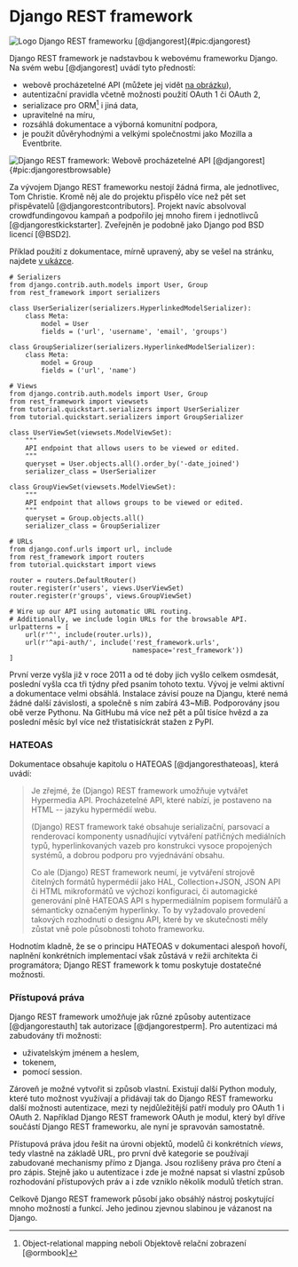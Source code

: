 Django REST framework
=====================

![Logo Django REST frameworku [@djangorest]{#pic:djangorest}](images/django-rest-framework)

Django REST framework je nadstavbou k webovému frameworku Django. Na svém webu [@djangorest] uvádí tyto předností:

 * webově procházetelné API (můžete jej vidět [na obrázku](#pic:djangorestbrowsable)),
 * autentizační pravidla včetně možnosti použití OAuth 1 či OAuth 2,
 * serializace pro ORM[^orm] i jiná data,
 * upravitelné na míru,
 * rozsáhlá dokumentace a výborná komunitní podpora,
 * je použit důvěryhodnými a velkými společnostmi jako Mozilla a Eventbrite.

[^orm]: Object-relational mapping neboli Objektově relační zobrazení [@ormbook]

![Django REST framework: Webově procházetelné API [@djangorest]{#pic:djangorestbrowsable}](images/django-rest-framework-browsable)

Za vývojem Django REST frameworku nestojí žádná firma, ale jednotlivec, Tom Christie.
Kromě něj ale do projektu přispělo více než pět set přispěvatelů [@djangorestcontributors].
Projekt navíc absolvoval crowdfundingovou kampaň a podpořilo jej mnoho firem i jednotlivců [@djangorestkickstarter].
Zveřejněn je podobně jako Django pod BSD licencí [@BSD2].

Příklad použití z dokumentace, mírně upravený, aby se vešel na stránku, najdete [v ukázce](#code:djangorest).

```{caption="{#code:djangorest}Příklad použití z dokumentace Django REST frameworku \autocite{djangorestdoc}" .python}
# Serializers
from django.contrib.auth.models import User, Group
from rest_framework import serializers

class UserSerializer(serializers.HyperlinkedModelSerializer):
    class Meta:
        model = User
        fields = ('url', 'username', 'email', 'groups')

class GroupSerializer(serializers.HyperlinkedModelSerializer):
    class Meta:
        model = Group
        fields = ('url', 'name')

# Views
from django.contrib.auth.models import User, Group
from rest_framework import viewsets
from tutorial.quickstart.serializers import UserSerializer
from tutorial.quickstart.serializers import GroupSerializer

class UserViewSet(viewsets.ModelViewSet):
    """
    API endpoint that allows users to be viewed or edited.
    """
    queryset = User.objects.all().order_by('-date_joined')
    serializer_class = UserSerializer

class GroupViewSet(viewsets.ModelViewSet):
    """
    API endpoint that allows groups to be viewed or edited.
    """
    queryset = Group.objects.all()
    serializer_class = GroupSerializer

# URLs
from django.conf.urls import url, include
from rest_framework import routers
from tutorial.quickstart import views

router = routers.DefaultRouter()
router.register(r'users', views.UserViewSet)
router.register(r'groups', views.GroupViewSet)

# Wire up our API using automatic URL routing.
# Additionally, we include login URLs for the browsable API.
urlpatterns = [
    url(r'^', include(router.urls)),
    url(r'^api-auth/', include('rest_framework.urls',
                               namespace='rest_framework'))
]
```

První verze vyšla již v roce 2011 a od té doby jich vyšlo celkem osmdesát, poslední vyšla cca tři týdny před psaním tohoto textu.
Vývoj je velmi aktivní a dokumentace velmi obsáhlá. Instalace závisí pouze na Djangu,
které nemá žádné další závislosti, a společně s ním zabírá 43~MiB. Podporovány jsou obě verze Pythonu.
Na GitHubu má více než pět a půl tisíce hvězd a za poslední měsíc byl více než třistatisíckrát stažen z PyPI.

### HATEOAS

Dokumentace obsahuje kapitolu o HATEOAS [@djangoresthateoas], která uvádí:

> Je zřejmé, že (Django) REST framework umožňuje vytvářet Hypermedia API.
> Procházetelné API, které nabízí, je postaveno na HTML -- jazyku hypermédií webu.
>
> (Django) REST framework také obsahuje serializační, parsovací a renderovací komponenty usnadňující vytváření patřičných mediálních typů, hyperlinkovaných vazeb pro konstrukci vysoce propojených systémů, a dobrou podporu pro vyjednávání obsahu.
>
> Co ale (Django) REST framework neumí, je vytváření strojově čitelných formátů hypermédií jako HAL, Collection+JSON, JSON API či HTML mikroformátů ve výchozí konfiguraci, či automagické generování plně HATEOAS API s hypermediálním popisem formulářů a sémanticky označeným hyperlinky.
> To by vyžadovalo provedení takových rozhodnutí o designu API, které by ve skutečnosti měly zůstat vně pole působnosti tohoto frameworku.

Hodnotím kladně, že se o principu HATEOAS v dokumentaci alespoň hovoří, naplnění konkrétních implementací však zůstává v režii architekta či programátora;
Django REST framework k tomu poskytuje dostatečné možnosti.

### Přístupová práva

Django REST framework umožňuje jak různé způsoby autentizace [@djangorestauth] tak autorizace [@djangorestperm]. Pro autentizaci má zabudovány tři možnosti:

 * uživatelským jménem a heslem,
 * tokenem,
 * pomocí session.

Zároveň je možné vytvořit si způsob vlastní. Existují další Python moduly, které tuto možnost využívají a přidávají tak do Django REST frameworku další možnosti autentizace, mezi ty nejdůležitější patří moduly pro OAuth 1 i OAuth 2. Například Django REST framework OAuth je modul, který byl dříve součástí Django REST frameworku, ale nyní je spravován samostatně.

Přístupová práva jdou řešit na úrovni objektů, modelů či konkrétních *views*, tedy vlastně na základě URL, pro první dvě kategorie se používají zabudované mechanismy přímo z Djanga. Jsou rozlišeny práva pro čtení a pro zápis. Stejně jako u autentizace i zde je možné napsat si vlastní způsob rozhodování přístupových práv a i zde vzniklo několik modulů třetích stran.

Celkově Django REST framework působí jako obsáhlý nástroj poskytující mnoho možností a funkcí. Jeho jedinou zjevnou slabinou je vázanost na Django.